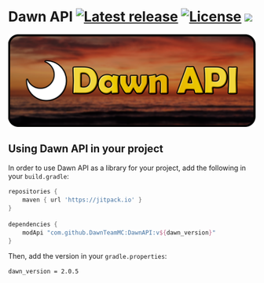 # Dawn API [![Latest release](https://img.shields.io/github/release/DawnTeamMC/DawnAPI.svg)](https://github.com/DawnTeamMC/DawnAPI/releases/latest) [![License](https://img.shields.io/github/license/DawnTeamMC/DawnAPI.svg)](https://github.com/DawnTeamMC/DawnAPI/blob/master/LICENSE) [![](http://cf.way2muchnoise.eu/full_dawn_downloads.svg)](https://www.curseforge.com/minecraft/mc-mods/dawn)

[![Dawn API](https://raw.githubusercontent.com/DawnTeamMC/DawnTeamMC/master/dawn_api/header.png)](https://github.com/DawnTeamMC/DawnAPI/wiki)

## Using Dawn API in your project

In order to use Dawn API as a library for your project, add the following in your ``build.gradle``:
```gradle
repositories {
    maven { url 'https://jitpack.io' }
}

dependencies {
    modApi "com.github.DawnTeamMC:DawnAPI:v${dawn_version}"
}
```

Then, add the version in your ``gradle.properties``:
```properties
dawn_version = 2.0.5
```
